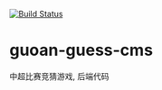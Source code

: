 [![Build Status](https://travis-ci.org/uiiang/guoan-guess-cms.svg?branch=master)](https://travis-ci.org/uiiang/guoan-guess-cms)

# guoan-guess-cms
中超比赛竞猜游戏, 后端代码
